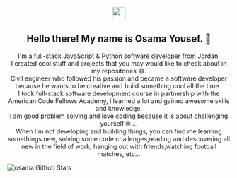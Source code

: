 <p align='center'>
<a href="https://www.linkedin.com/in/osamayousef95/"><img height="30" src="https://github.com/stephenajulu/WaylonWalker/blob/main/icon/linkedin.png?raw=true"></a>
</p>

<h2 align="center">Hello there! My name is Osama Yousef. 👋</h2>
<p align="center">I'm a full-stack JavaScript & Python software developer from Jordan.<br>
I created cool stuff and projects that you may would like to check about in my repositories 😄.<br>
Civil engineer who followed his passion and became a software developer because he wants to be creative and build something cool all the time .<br> 
I took full-stack software development course in partnership with the American Code Fellows Academy, i learned a lot and gained awesome skills and knowledge.<br>
I am good problem solving and love coding because it is about challenging yourself  🤓 ...<br>
When I'm not developing and building things, you can find me learning somethings new, solving some code challenges,reading and descovering all new in the field of work, hanging out with friends,watching football matches, etc... </p>


<!--
**Osama-Yousef/Osama-Yousef** is a ✨ _special_ ✨ repository because its `README.md` (this file) appears on your GitHub profile.

Here are some ideas to get you started:

- 🔭 I’m currently working on ...
- 🌱 I’m currently learning ...
- 👯 I’m looking to collaborate on ...
- 🤔 I’m looking for help with ...
- 💬 Ask me about ...
- 📫 How to reach me: ...
- 😄 Pronouns: ...
- ⚡ Fun fact: ...
-->
![osama Github Stats](https://github-readme-stats.vercel.app/api?username=Osama-Yousef&show_icons=true&theme=radical)
